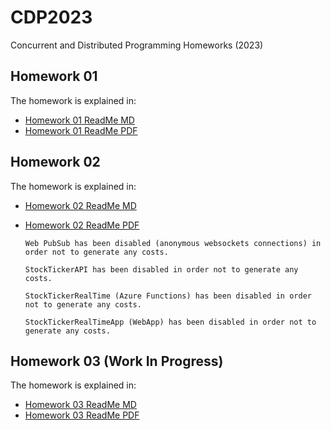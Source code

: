 # CDP2023
Concurrent and Distributed Programming Homeworks (2023)

## Homework 01
The homework is explained in:
- [Homework 01 ReadMe MD](Homework01/docs/README.md)
- [Homework 01 ReadMe PDF](Homework01/docs/README.pdf)

## Homework 02
The homework is explained in:
- [Homework 02 ReadMe MD](Homework02/docs/ReadMe.md)
- [Homework 02 ReadMe PDF](Homework02/docs/ReadMe.pdf)

      Web PubSub has been disabled (anonymous websockets connections) in order not to generate any costs.
      
      StockTickerAPI has been disabled in order not to generate any costs.
      
      StockTickerRealTime (Azure Functions) has been disabled in order not to generate any costs.
      
      StockTickerRealTimeApp (WebApp) has been disabled in order not to generate any costs.

## Homework 03 (Work In Progress)
The homework is explained in:
- [Homework 03 ReadMe MD](Homework03/docs/ReadMe.md)
- [Homework 03 ReadMe PDF](Homework03/docs/ReadMe.pdf)
